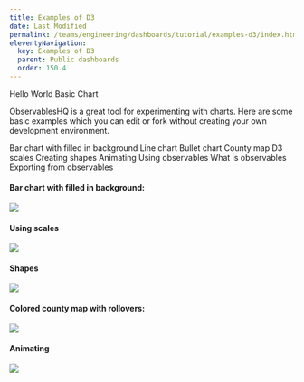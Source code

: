 ```yaml
---
title: Examples of D3
date: Last Modified 
permalink: /teams/engineering/dashboards/tutorial/examples-d3/index.html
eleventyNavigation:
  key: Examples of D3
  parent: Public dashboards
  order: 150.4
---
```




Hello World
Basic Chart

ObservablesHQ is a great tool for experimenting with charts. Here are some basic examples which you can edit or fork without creating your own development environment.

Bar chart with filled in background
Line chart
Bullet chart
County map
D3 scales
Creating shapes
Animating
Using observables
    What is observables
    Exporting from observables


#### Bar chart with filled in background:

<a href="https://observablehq.com/@aaronhans/test-background-fill"><img src="https://cagov.github.io/covid19.ca.gov-site-handbook/static/img/bar-chart.jpg" /></a>

#### Using scales

<a href="https://observablehq.com/@d3/learn-d3-scales?collection=@d3/learn-d3"><img src="https://cagov.github.io/covid19.ca.gov-site-handbook/static/img/d3-scales.jpg" /></a>

#### Shapes

<a href="https://observablehq.com/@d3/learn-d3-shapes?collection=@d3/learn-d3"><img src="https://cagov.github.io/covid19.ca.gov-site-handbook/static/img/d3-shapes.jpg" /></a>

#### Colored county map with rollovers:

<a href="https://observablehq.com/@aaronhans/ca-county-tiers"><img src="https://cagov.github.io/covid19.ca.gov-site-handbook/static/img/map-viz.jpg" /></a>

#### Animating

<a href="https://observablehq.com/@d3/learn-d3-animation?collection=@d3/learn-d3"><img src="https://cagov.github.io/covid19.ca.gov-site-handbook/static/img/d3-anim.jpg" /></a>
